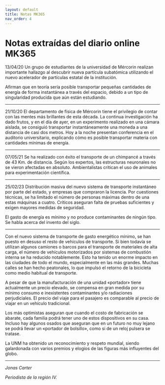 ```yaml
---
layout: default
title: Notas MK365
nav_order: 4
---
```


# Notas extraídas del diario online MK365

13/04/20
Un grupo de estudiantes de la universidad de Mércorin realizan importante hallazgo al descubrir nueva partícula subatómica utilizando el nuevo acelerador de partículas estatal de la institución.

Afirman que en teoría sería posible transportar pequeñas cantidades de energía de forma instantánea a través del espacio, debido a un tipo de singularidad producida que aún están estudiando.

----

21/10/20
El departamento de física de Mércorin tiene el privilegio de contar con las mentes más brillantes de esta década. La continua investigación ha dado frutos, y en el día de ayer, en un experimento realizado en una cámara aislada, se consiguió transportar instantáneamente una moneda a una distancia de casi dos metros. Hoy a la noche presentan conferencia en el auditorio universitario, explicando cómo es posible transportar materia con cantidades mínimas de energía.

----

07/05/21
Se ha realizado con éxito el transporte de un chimpancé a través de 43 Km. de distancia. Según los expertos, las estructuras neuronales no se vieron afectadas en absoluto. Ambientalistas critican el uso de animales para experimentación científica.

----

25/02/23
Distribución masiva del nuevo sistema de transporte instantáneo por parte del estado, y empresas que compraron la licencia. Por cuestiones técnicas, se ha limitado el número de personas máximas dentro de una estas máquinas a cuatro. Críticos aseguran falta de pruebas suficientes y exigen mayores medidas de seguridad.

El gasto de energía es mínimo y no produce contaminantes de ningún tipo. Se habla acerca del invento del siglo.

----

Con el nuevo sistema de transporte de gasto energético mínimo, se han puesto en desuso el resto de vehículos de transporte. Si bien todavía se utilizan algunos camiones o barcos para el transporte de materiales de alta carga, el número de vehículos motorizados por sistemas de combustión interna se ha reducido notablemente. Esto ha tenido un enorme impacto en las ciudades de todo el mundo, especialmente en las más grandes. Muchas calles se han hecho peatonales, lo que impulsó el retorno de la bicicleta como medio habitual de transporte.

A pesar de que la manufacturación de una unidad «portador» tiene actualmente un precio elevado, se compensa en gran medida por su mínimo consumo e inexistentes contaminantes y/o radiaciones perjudiciales. El precio del viaje  para el pasajero es comparable al precio de viajar en un vehículo tradicional.

Los más optimistas aseguran que cuando el costo de fabricación se abarate, cada familia podrá tener uno de estos dispositivos en su casa. Incluso hay algunos osados que aseguran que en un futuro no muy lejano se podrá llevar un «portador de bolsillo», como si de un reloj pulsera se tratase.

La UNM ha obtenido un reconocimiento y respeto mundial, siendo galardonada con varios premios y elogios de las figuras más influyentes del globo.

----

*Jonas Carter*

*Periodista de la región IV.*

